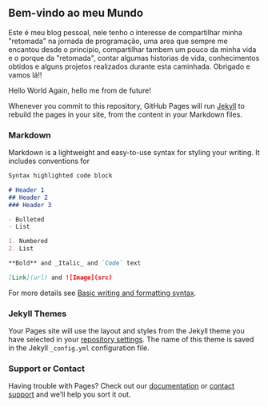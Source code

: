 ## Bem-vindo ao meu Mundo

 Este é meu blog pessoal, nele tenho o interesse de compartilhar minha "retomada" na jornada de programação, uma area que sempre me encantou desde o principio, compartilhar tambem um pouco da minha vida e o porque da "retomada", contar algumas historias de vida, conhecimentos obtidos e alguns projetos realizados durante esta caminhada.
   Obrigado e vamos lá!!
   
   Hello World Again, hello me from de future!
   
  
 

Whenever you commit to this repository, GitHub Pages will run [Jekyll](https://jekyllrb.com/) to rebuild the pages in your site, from the content in your Markdown files.

### Markdown

Markdown is a lightweight and easy-to-use syntax for styling your writing. It includes conventions for

```markdown
Syntax highlighted code block

# Header 1
## Header 2
### Header 3

- Bulleted
- List

1. Numbered
2. List

**Bold** and _Italic_ and `Code` text

[Link](url) and ![Image](src)
```

For more details see [Basic writing and formatting syntax](https://docs.github.com/en/github/writing-on-github/getting-started-with-writing-and-formatting-on-github/basic-writing-and-formatting-syntax).

### Jekyll Themes

Your Pages site will use the layout and styles from the Jekyll theme you have selected in your [repository settings](https://github.com/Gaahbandeira/gaahbandeira.github.io/settings/pages). The name of this theme is saved in the Jekyll `_config.yml` configuration file.

### Support or Contact

Having trouble with Pages? Check out our [documentation](https://docs.github.com/categories/github-pages-basics/) or [contact support](https://support.github.com/contact) and we’ll help you sort it out.
